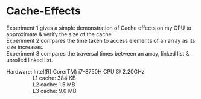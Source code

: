 ﻿# Cache-Effects
Experiment 1 gives a simple demonstration of Cache effects on my CPU to approximate & verify the size of the cache.  
Experiment 2 compares the time taken to access elements of an array as its size increases.  
Experiment 3 compares the traversal times between an array, linked list & unrolled linked list.  
  
Hardware: Intel(R) Core(TM) i7-8750H CPU @ 2.20GHz  
 &emsp;&emsp;&emsp;&emsp;&emsp;L1 cache: 384 KB  
 &emsp;&emsp;&emsp;&emsp;&emsp;L2 cache: 1.5 MB  
 &emsp;&emsp;&emsp;&emsp;&emsp;L3 cache: 9.0 MB  
